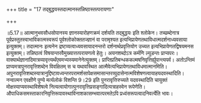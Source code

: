 +++
title = "17 तद्बुद्धयस्तदात्मानस्तन्निष्ठास्तत्परायणाः"

+++
  
  
॥5.17॥ आत्मानुभवसौधसोपानस्य ज्ञानस्यारोहणक्रमं दर्शयति तद्बुद्धयः इति
श्लोकेन। तच्छब्देनात्र पूर्वप्रस्तुतस्वाभाविकात्मस्वरूपं
पूर्वश्लोकोक्ततज्ज्ञानं वा परामृश्यत
इत्यभिप्रायेणतथाविधात्मदर्शनाध्यवसाया इत्युक्तम्। तदात्मानः इत्यनेन
द्रष्टव्यत्वाध्यवसायादनन्तरो दर्शनार्थप्रवृत्तियोग उच्यत
इत्यभिप्रायेणतद्विषयमनस इत्युक्तम्। तन्निष्ठत्वं
विषयान्तरवैमुख्यात्तत्परायणत्वे हेतुः। अयनशब्दोऽत्र कर्मणि ल्युडन्तः
प्राप्यपरः।
वाक्यार्थज्ञानादिमात्रव्यावृत्त्यर्थंएवमभ्यस्यमानेनेत्युक्तम्।
प्राप्तिप्रतिबन्धककल्मषनिवृत्तिर्ह्युपान्त्यपर्व। अतोऽन्तिमं
प्राप्यमत्रापुनरावृत्तिशब्देन विवक्षितम् स च यथावस्थित
आत्मैवेत्यभिप्रायेणतथाविधमात्मानमिति।
अपुनरावृत्तिशब्दस्यात्रानुद्दिष्टावध्यन्तरपरामर्शसापेक्षसमासान्तरव्युदासेनात्मविशेषणत्वायाहयदवस्थादिति।
नन्वात्मन एवक्षीणे पुण्ये मर्त्यलोकं विशन्ति 9।29 इति पुनरावृत्तिरुच्यते
यदवस्थादिति चायुक्तं मोक्षस्याप्यवस्थाविशेषत्वे
नित्यत्वायोगात्पुनरावृत्तिप्रसङ्गादित्यत्राहस्वेन रूपेणेति।
औपाधिकसमस्ताकारनिवृत्तिरूपावस्थाविनाशकासम्भवात्परमतेऽपि
प्रध्वंसरूपत्वादनिवर्त्येति भावः।  
  
